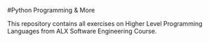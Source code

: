 #Python Programming & More

This repository contains all exercises on Higher Level Programming Languages from ALX Software Engineering Course.
